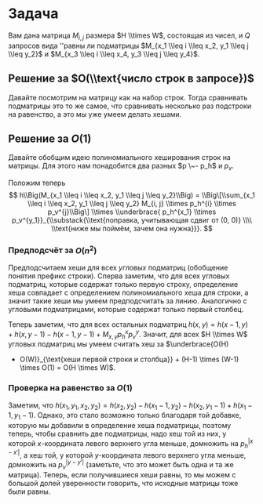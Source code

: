 # Задача

Вам дана матрица $M_{i, j}$ размера $H \\times W$, состоящая из чисел,
и $Q$ запросов вида ''равны ли подматрицы $M_{x_1 \\leq i \\leq x_2,
y_1 \\leq j \\leq y_2}$ и $M_{x_3 \\leq i \\leq x_4, y_3 \\leq j
\\leq y_4}$.

## Решение за $O(\\text{число строк в запросе})$

Давайте посмотрим на матрицу как на набор строк. Тогда сравнивать
подматрицы это то же самое, что сравнивать несколько раз
подстроки на равенство, а это мы уже умеем делать хешами.

## Решение за $O(1)$

Давайте обобщим идею полиномиального хеширования строк на матрицы. Для
этого нам понадобится два разных $p \~- p_h$ и $p_v$.

Положим теперь $$ h\\Big(M_{x_1 \\leq i \\leq x_2, y_1 \\leq j \\leq
y_2}\\Big) = \\Big\[\\sum_{x_1 \\leq i \\leq x_2, y_1 \\leq j \\leq
y_2} M_{i, j} \\times p_h^{i} \\times p_v^{j}\\Big\] \\times
\\underbrace{ p_h^{x_1} \\times
p_v^{y_1}}_{\\substack{\\text{поправка, учитывающая сдвиг от
(0, 0)} \\\\ \\text{ниже мы поймём, зачем она нужна}}}. $$

### Предподсчёт за $O(n^2)$

Предподсчитаем хеши для всех *угловых* подматриц (обобщение понятия
префикс строки). Сперва заметим, что для всех угловых подматриц,
которые содержат только первую строку, определение хеша совпадает с
определением полиномиального хеша для строки, а значит такие хеши мы
умеем предподсчитать за линию. Аналогично с угловыми подматрицами,
которые содержат только первый столбец.

Теперь заметим, что для всех остальных подматриц $h(x, y) = h(x-1, y) +
h(x, y-1) - h(x-1, y-1) + M_{x, y}p_h^x p_v^y$. Значит, для всех $H
\\times W$ угловых подматриц мы умеем считать хеш за $\\underbrace{O(H)
+ O(W)}_{\\text{хеши первой строки и столбца}} + (H-1) \\times (W-1)
\\times O(1) = O(H \\times W)$.

### Проверка на равенство за $O(1)$

Заметим, что $h(x_1, y_1, x_2, y_2) = h(x_2, y_2) - h(x_1 - 1,
y_2) - h(x_2, y_1 - 1) + h(x_1 - 1, y_1 - 1)$. Однако, это стало
возможно только благодаря той добавке, которую мы добавили в
определение хеша подматрицы, поэтому теперь, чтобы сравнить две
подматрицы, надо хеш той из них, у которой $x$-координата левого
верхнего угла меньше, домножить на $p_h^{|x-x'|}$, а хеш той, у
которой $y$-координата левого верхнего угла меньше, домножить на
$p_v^{|y-y'|}$ (заметьте, что это может быть одна и та же матрица).
Теперь, если получившиеся хеши равны, то мы можем с большой долей
уверенности говорить, что исходные матрицы тоже были равны.